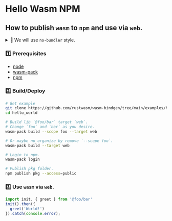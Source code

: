 # Hello Wasm NPM

## How to publish `wasm` to `npm` and use via `web`.

<details>
<summary>🚥 We will use <code>no-bundler</code> style.</summary>

### You have 2 options here

- `bundler` (default, support `webpack`)
- `no-bundler` (init before use).

We use [vite](https://vitejs.dev/guide/why.html) which is still has [Wasm bundle issue](https://github.com/vitejs/vite/issues/4551) so we tend to use `no-bundler` in the meantime to avoid its and to keep it simple (bundler free).

> 💡 For `bundler` via webpack go [here](https://rustwasm.github.io/docs/wasm-bindgen/examples/hello-world.html)

</details>

### 1️⃣ Prerequisites

- [node](https://nodejs.org/en/download/package-manager/#macos)
- [wasm-pack](https://rustwasm.github.io/wasm-pack/installer/)
- [npm](https://www.npmjs.com/)

### 2️⃣ Build/Deploy

```bash
# Get example
git clone https://github.com/rustwasm/wasm-bindgen/tree/main/examples/hello_world
cd hello_world

# Build lib `@foo/bar` target `web`.
# Change `foo` and `bar` as you desire.
wasm-pack build --scope foo --target web

# Or maybe no organize by remove `--scope foo`.
wasm-pack build --target web

# Login to npm.
wasm-pack login

# Publish pkg folder.
npm publish pkg --access=public
```

### 3️⃣ Use `wasm` via `web`.

```js
import init, { greet } from '@foo/bar'
init().then({
  greet('World!')
}).catch(console.error);
```

